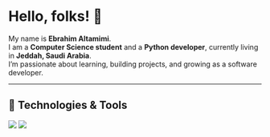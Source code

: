 <!-- Profile Header -->
# Hello, folks! 👋

My name is **Ebrahim Altamimi**.  
I am a **Computer Science student** and a **Python developer**, currently living in **Jeddah, Saudi Arabia**.  
I’m passionate about learning, building projects, and growing as a software developer.  

---

## 🔧 Technologies & Tools
![](https://img.shields.io/badge/Code-Python-informational?style=flat&logo=python&logoColor=white&color=2bbc8a)
![](https://img.shields.io/badge/Tools-Git-informational?style=flat)
